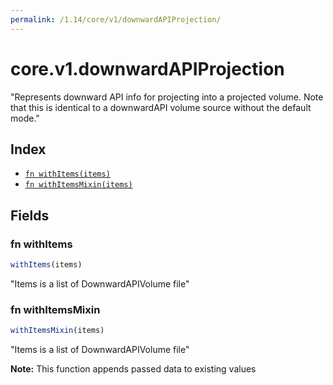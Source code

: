 ```yaml
---
permalink: /1.14/core/v1/downwardAPIProjection/
---
```


# core.v1.downwardAPIProjection

"Represents downward API info for projecting into a projected volume. Note that this is identical to a downwardAPI volume source without the default mode."

## Index

* [`fn withItems(items)`](#fn-withitems)
* [`fn withItemsMixin(items)`](#fn-withitemsmixin)

## Fields

### fn withItems

```ts
withItems(items)
```

"Items is a list of DownwardAPIVolume file"

### fn withItemsMixin

```ts
withItemsMixin(items)
```

"Items is a list of DownwardAPIVolume file"

**Note:** This function appends passed data to existing values